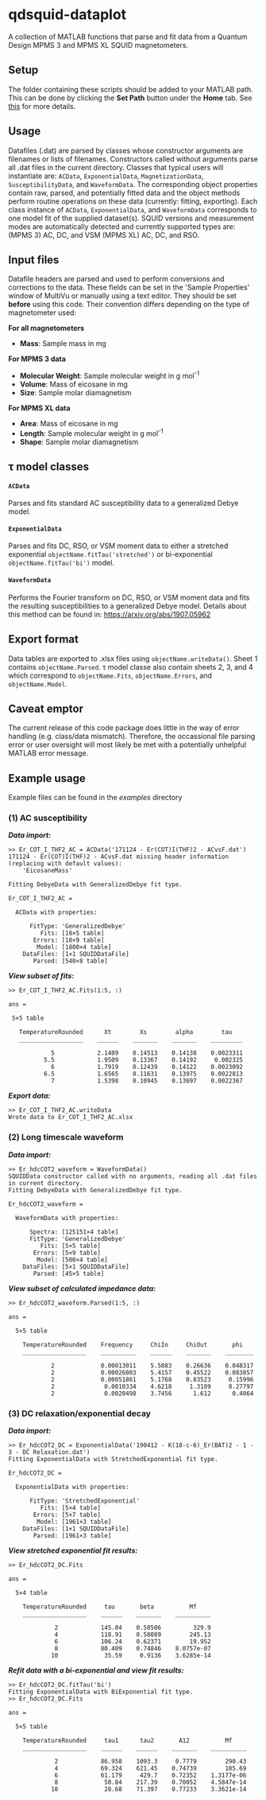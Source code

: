 # qdsquid-dataplot
A collection of MATLAB functions that parse and fit data from a Quantum Design MPMS 3 and MPMS XL SQUID magnetometers.

## Setup
The folder containing these scripts should be added to your MATLAB path. This can be done by clicking the **Set Path** button under the **Home** tab. See [this](https://www.mathworks.com/help/matlab/matlab_env/add-remove-or-reorder-folders-on-the-search-path.html) for more details.

## Usage
Datafiles (.dat) are parsed by classes whose constructor arguments are filenames or lists of filenames. Constructors called without arguments parse all .dat files in the current directory. Classes that typical users will instantiate are: `ACData`, `ExponentialData`, `MagnetizationData`, `SusceptibilityData`, and `WaveformData`. The corresponding object properties contain raw, parsed, and potentially fitted data and the object methods perform routine operations on these data (currently: fitting, exporting). Each class instance of `ACData`, `ExponentialData`, and `WaveformData` corresponds to one model fit of the supplied dataset(s). SQUID versions and measurement modes are automatically detected and currently supported types are:
(MPMS 3) AC, DC, and VSM
(MPMS XL) AC, DC, and RSO.

## Input files
Datafile headers are parsed and used to perform conversions and corrections to the data. These fields can be set in the 'Sample Properties' window of MultiVu or manually using a text editor. They should be set **before** using this code. Their convention differs depending on the type of magnetometer used:

**For all magnetometers**
* **Mass**: Sample mass in mg

**For MPMS 3 data**
* **Molecular Weight**: Sample molecular weight in g mol<sup>-1</sup>
* **Volume**: Mass of eicosane in mg
* **Size**: Sample molar diamagnetism

**For MPMS XL data**
* **Area**: Mass of eicosane in mg
* **Length**: Sample molecular weight in g mol<sup>-1</sup>
* **Shape**: Sample molar diamagnetism

## &tau; model classes
#### `ACData`
Parses and fits standard AC susceptibility data to a generalized Debye model.

#### `ExponentialData`
Parses and fits DC, RSO, or VSM moment data to either a stretched exponential `objectName.fitTau('stretched')` or bi-exponential `objectName.fitTau('bi')` model.

#### `WaveformData`
Performs the Fourier transform on DC, RSO, or VSM moment data and fits the resulting susceptibilities to a generalized Debye model. Details about this method can be found in: https://arxiv.org/abs/1907.05962

## Export format
Data tables are exported to .xlsx files using `objectName.writeData()`. Sheet 1 contains `objectName.Parsed`. &tau; model classe also contain sheets 2, 3, and 4 which correspond to `objectName.Fits`, `objectName.Errors`, and `objectName.Model`.

## Caveat emptor
The current release of this code package does little in the way of error handling (e.g. class/data mismatch). Therefore, the occassional file parsing error or user oversight will most likely be met with a potentially unhelpful MATLAB error message.

## Example usage
Example files can be found in the _examples_ directory
### (1) AC susceptibility
**_Data import:_**
```
>> Er_COT_I_THF2_AC = ACData('171124 - Er(COT)I(THF)2 - ACvsF.dat')
171124 - Er(COT)I(THF)2 - ACvsF.dat missing header information (replacing with default values):
    'EicosaneMass'

Fitting DebyeData with GeneralizedDebye fit type.

Er_COT_I_THF2_AC =

  ACData with properties:

      FitType: 'GeneralizedDebye'
         Fits: [18×5 table]
       Errors: [18×9 table]
        Model: [1800×4 table]
    DataFiles: [1×1 SQUIDDataFile]
       Parsed: [540×8 table]
```
**_View subset of fits:_**
```
>> Er_COT_I_THF2_AC.Fits(1:5, :)

ans =

 5×5 table

   TemperatureRounded      Xt        Xs        alpha        tau
   __________________    ______    _______    _______    _________

            5            2.1409    0.14513    0.14138    0.0023311
          5.5            1.9509    0.13367    0.14192     0.002325
            6            1.7919    0.12439    0.14122    0.0023092
          6.5            1.6565    0.11631    0.13975    0.0022813
            7            1.5398    0.10945    0.13697    0.0022367
```
**_Export data:_**
```
>> Er_COT_I_THF2_AC.writeData
Wrote data to Er_COT_I_THF2_AC.xlsx
```
### (2) Long timescale waveform
**_Data import:_**
```
>> Er_hdcCOT2_waveform = WaveformData()
SQUIDData constructor called with no arguments, reading all .dat files in current directory.
Fitting DebyeData with GeneralizedDebye fit type.

Er_hdcCOT2_waveform =

  WaveformData with properties:

      Spectra: [125151×4 table]
      FitType: 'GeneralizedDebye'
         Fits: [5×5 table]
       Errors: [5×9 table]
        Model: [500×4 table]
    DataFiles: [5×1 SQUIDDataFile]
       Parsed: [45×5 table]
```
**_View subset of calculated impedance data:_**
```
>> Er_hdcCOT2_waveform.Parsed(1:5, :)

ans =

  5×5 table

    TemperatureRounded    Frequency     ChiIn     ChiOut       phi
    __________________    __________    ______    _______    ________

            2             0.00013011    5.5083    0.26636    0.048317
            2             0.00026003    5.4157    0.45522    0.083857
            2             0.00051861    5.1768    0.83523     0.15996
            2              0.0010334    4.6218     1.3189     0.27797
            2              0.0020498    3.7456      1.612      0.4064
```
### (3) DC relaxation/exponential decay
**_Data import:_**
```
>> Er_hdcCOT2_DC = ExponentialData('190412 - K(18-c-6)_Er(BAT)2 - 1 - 3 - DC Relaxation.dat')
Fitting ExponentialData with StretchedExponential fit type.

Er_hdcCOT2_DC =

  ExponentialData with properties:

      FitType: 'StretchedExponential'
         Fits: [5×4 table]
       Errors: [5×7 table]
        Model: [1961×3 table]
    DataFiles: [1×1 SQUIDDataFile]
       Parsed: [1961×3 table]
```
**_View stretched exponential fit results:_**
```
>> Er_hdcCOT2_DC.Fits

ans =

  5×4 table

    TemperatureRounded     tau       beta          Mf
    __________________    ______    _______    __________

             2            145.04    0.50506         329.9
             4            118.91    0.58089        245.13
             6            106.24    0.62371        19.952
             8            80.409    0.74846    8.0757e-07
            10             35.59     0.9136    3.6285e-14
```
**_Refit data with a bi-exponential and view fit results:_**
```
>> Er_hdcCOT2_DC.fitTau('bi')
Fitting ExponentialData with BiExponential fit type.
>> Er_hdcCOT2_DC.Fits

ans =

  5×5 table

    TemperatureRounded     tau1      tau2       A12          Mf
    __________________    ______    ______    _______    __________

             2            86.958    1093.3     0.7779        290.43
             4            69.324    621.45    0.74739        185.69
             6            61.179     429.7    0.72352    1.3177e-06
             8             50.84    217.39    0.70052    4.5847e-14
            10             28.68    71.397    0.77233    3.3621e-14
```
